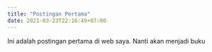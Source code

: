 ```yaml
---
title: "Postingan Pertama"
date: 2021-03-23T22:16:49+07:00
---
```

Ini adalah postingan pertama di web saya. Nanti akan menjadi buku
